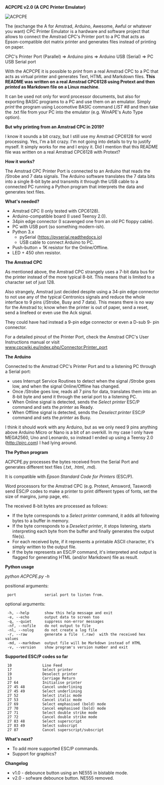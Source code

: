 **ACPCPE v2.0 (A CPC Printer Emulator)**

![ACPCPE](https://github.com/asmCcoder/ACPCPE/blob/master/ACPCPE_full.jpg "ACPCPE")

The (exchange the A for  Amstrad,  Arduino, Awesome, Awful or whatever
you want) CPC Printer Emulator is a hardware and software project that
allows to connect the Amstrad CPC's Printer  port to a PC that acts as
Epson-compatible dot matrix  printer  and  generates  files instead of
printing on paper.

CPC's  Printer  Port  (Parallel)  =>   Arduino  pins  =>  Arduino  USB
(Serial) => PC USB Serial port

With the ACPCPE it is possible to  *print*  from a real Amstrad CPC to a
PC that acts as virtual printer  and generates Text, HTML and Markdown
files. **This README was written on a real Amstrad CPC6128 using Protext
and then *printed* as Markdown file on a Linux machine**.

It can be used not only  for   word  processor documents, but also for
exporting BASIC programs to a PC  and  use them on an emulator. Simply
*print* the program using Locomotive BASIC command *LIST #8* and then 
take the .txt file from your PC into  the emulator (e.g. WinAPE's Auto 
Type option).

**But why printing from an Amstrad CPC in 2019?**

I know it sounds a bit crazy,  but  I still use my Amstrad CPC6128 for
word processing. Yes, I'm a bit  crazy.  I'm not going into details to
try to justify myself. It simply works  for  me  and I enjoy it. Did I
mention that this README file  was  written  on a real Amstrad CPC6128
with Protext?

**How it works?**

The Amstrad CPC Printer Port is connected to an Arduino that reads the
/Strobe and 7 data signals. The Arduino software translates the 7 data bits
into a single 8-bit byte and transmits  it  through the USB cable to a
connected PC running a  Python  program  that  interprets the data and
generates text files.

**What's needed?**
* Amstrad CPC (I only tested with CPC6128).
* Arduino-compatible  board (I used Teensy 2.0).
* 34pin edge connector (I scavenged one from an old PC floppy cable).
* PC with USB port (so something modern-ish).
* Python 3.x
	* pySerial (https://pyserial.readthedocs.io)
	* USB cable to connect Arduino to PC.
* Push-button + 1K resistor for the Online/Offline.
* LED + 450 ohm resistor.

**The Amstrad CPC**

As mentioned above, the Amstrad  CPC  strangely  uses a 7-bit data bus
for the printer instead of the more  typical 8-bit. This means that is
limited to a character set of just 128.

Also strangely, Amstrad just decided despite using a 34-pin edge
connector to not use any of  the typical Centronics signals and reduce
the whole interface to 9 pins  (/Strobe,  Busy and 7 data). This means
there is no way for the Amstrad  to;  know  when the printer is out of
paper, send a reset, send a linefeed or even use the Ack signal.

They could have had instead a 9-pin  edge connector or even a D-sub 9-
pin connector.

For a detailed pinout of  the  Printer  Port,  check the Amstrad CPC's
User          Instructions          manual           or          visit
www.cpcwiki.eu/index.php/Connector:Printer_port

**The Arduino**

Connected to the Amstrad  CPC's  Printer  Port  and  to a listening PC
through a Serial port:
* uses Interrupt Service Routines to detect when the signal /Strobe goes
low, and when the signal Online/Offline has changed.
* Once /Strobe goes low, reads  all  7  pins for data, translates them
into an 8-bit byte and send it  through the serial port to a listening
PC.
* When Online  signal  is  detected,  sends  the  *Select printer* ESC/P
command and sets the *printer* as Ready.
* When Offline signal is  detected,  sends  the *Deselect printer* ESC/P
command and sets the *printer* as Busy.

I think it should work with any  Arduino,  but  as we only need 9 pins
anything above Arduino Micro or Nano  is  a  bit of an overkill. In my
case I only have MEGA2560,  Uno  and  Leonardo,  so instead I ended up
using a Teensy 2.0 (http://pjrc.com) I had lying around.

**The Python program**

ACPCPE.py processes  the  bytes  received  from  the  Serial  Port and
generates different text files (.txt, .html, .md).

It is compatible with *Epson Standard Code for Printers* (ESC/P).

Word processors for the Amstrad  CPC  (e.g. Protext, Amsword, Tasword)
send ESC/P codes to make a printer  to print different types of fonts,
set the size of margins, jump page, etc.

The received 8-bit bytes are processed as follows:
* If the byte corresponds  to  a  *Select  printer* command, it adds all
following bytes to a buffer in memory.
* If the byte corresponds to  a  *Deselect printer*, it stops listening,
starts interpreting each byte  from  the  buffer and finally generates
the output file(s).
*  For  each  received  byte,  if  it  represents  a  printable  ASCII
character, it's simply written to the output file.
* If the byte represents an ESC/P command, it's interpreted and output
is flagged for generating HTML (and/or Markdown) file as result.

**Python usage**

*python ACPCPE.py -h*

positional arguments:

	 port             serial port to listen from.

optional arguments:

	 -h, --help       show this help message and exit
	 -e, --echo       output data to screen too
	 -q, --quiet      suppress non-error messages
	 -nf, --nofile    do not output to file
	 -nl, --nolog     do not create a log file
	 -r, --raw        generate a file  (.raw)  with the received hex values
	 -md, --markdown  output file will be Markdown instead of HTML
	 -v, --version    show program's version number and exit

**Supported ESC/P codes so far**

	 10              Line Feed
	 17              Select printer
	 19              Deselect printer
	 13              Carriage Return
	 27 64           Initialise printer
	 27 45 48        Cancel underlining
	 27 45 49        Select underlining
	 27 52           Select italic mode
	 27 53           Cancel italic mode
	 27 69           Select emphasised (bold) mode
	 27 70           Cancel emphasised (bold) mode
	 27 71           Select double strike mode
	 27 72           Cancel double strike mode
	 27 83 48        Select superscript
	 27 83 49        Select subscript
	 27 87           Cancel superscript/subscript

**What's next?**
* To add more supported ESC/P commands.
* Support for graphics?

**Changelog**
* v1.0 - debounce button using an NE555 in bistable mode.
* v2.0 - sofware debounce button. NE555 removed.
